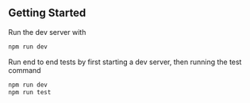 ## Getting Started

Run the dev server with

```bash
npm run dev
```

Run end to end tests by first starting a dev server, then running the test command
```bash
npm run dev
npm run test
```